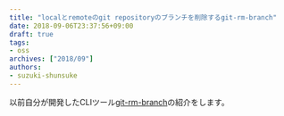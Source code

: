 ```yaml
---
title: "localとremoteのgit repositoryのブランチを削除するgit-rm-branch"
date: 2018-09-06T23:37:56+09:00
draft: true
tags:
- oss
archives: ["2018/09"]
authors:
- suzuki-shunsuke
---
```


以前自分が開発したCLIツール[git-rm-branch](https://github.com/suzuki-shunsuke/git-rm-branch)の紹介をします。

